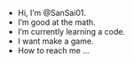 -  Hi, I’m @SanSai01.
-  I’m good at the math.
-  I’m currently learning a code.
-  I want make a game. 
-  How to reach me ...

<!---
SanSai01/SanSai01 is a ✨ special ✨ repository because its `README.md` (this file) appears on your GitHub profile.
You can click the Preview link to take a look at your changes.
--->
